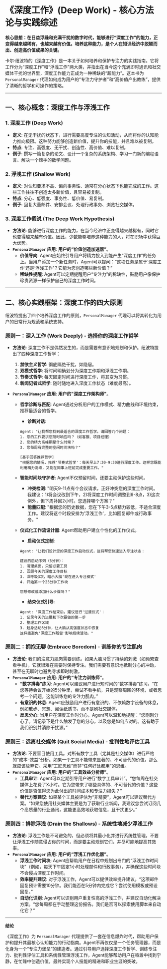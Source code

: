 # 《深度工作》(Deep Work) - 核心方法论与实践综述

**核心思想：在日益浮躁和充满干扰的数字时代，能够进行“深度工作”的能力，正变得越来越稀有，也越来越有价值。培养这种能力，是个人在知识经济中脱颖而出、创造高价值成果的关键。**

卡尔·纽波特的《深度工作》是一本关于如何培养和保护专注力的实践指南。它将工作分为“深度工作”和“浮浅工作”两大类，并指出在当今这个充满即时通讯和社交媒体干扰的世界里，深度工作能力正成为一种稀缺的“超能力”。这本书为 `PersonalManager` 代理如何成为用户的“专注力守护者”和“高价值产出教练”，提供了清晰的哲学和可操作的策略。

---

## 一、核心概念：深度工作与浮浅工作

### 1. 深度工作 (Deep Work)
- **定义**: 在无干扰的状态下，进行需要高度专注的认知活动，从而将你的认知能力推向极限。这种努力能够创造新价值，提升你的技能，并且难以被复制。
- **特点**: 专注、高强度、无干扰、创造性、高价值、难以复制。
- **例子**: 撰写一篇复杂的论文、设计一个复杂的系统架构、学习一门新的编程语言、解决一个棘手的数学问题。

### 2. 浮浅工作 (Shallow Work)
- **定义**: 对认知要求不高、偏向事务性、通常在分心状态下也能完成的工作。这些工作往往不创造太多新价值，且容易被复制。
- **特点**: 分心、低强度、事务性、低价值、易复制。
- **例子**: 回复大量邮件、安排会议、处理行政事务、浏览社交媒体。

### 3. 深度工作假说 (The Deep Work Hypothesis)
- **方法论**: 能够进行深度工作的能力，在当今经济中正变得越来越稀有，同时它也变得越来越有价值。因此，少数能够培养这种能力的人，将在职场中获得巨大优势。
- **`PersonalManager` 应用**: **用户的“价值创造加速器”**。
    - **价值导向**: Agent应始终引导用户将精力投入到能产生“深度工作”的任务上。当用户添加一个新任务时，Agent可以提问：“这项任务是属于‘深度工作’还是‘浮浅工作’？它能为您创造哪些新价值？”
    - **稀缺性提醒**: Agent可以定期提醒用户“专注力”的稀缺性，鼓励用户像保护珍贵资源一样保护自己的深度工作时间。

---

## 二、核心实践框架：深度工作的四大原则

纽波特提出了四个培养深度工作的原则，`PersonalManager` 代理可以将其转化为用户的日常行为规范和系统支持。

### **原则一：深入工作 (Work Deeply) - 选择你的深度工作哲学**
- **方法论**: 深度工作不是偶然发生的，而是需要有意识地规划和保护。纽波特提出了四种深度工作哲学：
    1.  **禁欲主义哲学**: 彻底隔绝干扰，如隐居。
    2.  **双模式哲学**: 将时间明确划分为深度工作期和浮浅工作期。
    3.  **节奏式哲学**: 每天固定时间进行深度工作，将其变为习惯。
    4.  **新闻记者式哲学**: 随时随地进入深度工作状态（难度最高）。

- **`PersonalManager` 应用**: **用户的"深度工作架构师"**。
    - **哲学诊断与匹配**: Agent通过分析用户的工作模式、精力曲线和环境约束，推荐最适合的哲学。
        - **诊断对话**:
        ```
        Agent: "让我帮您找到最适合的深度工作哲学。请回答几个问题：
        1. 您的工作要求您随时响应吗？（如客服、项目经理）
        2. 您的精力高峰期是什么时候？
        3. 您每周有完整的空闲时间块吗？"
        
        [基于回答推荐哲学]
        "根据您的情况，推荐'节奏式哲学'：每天早上7:30-9:30进行深度工作。这样您既能利用精力高峰，又能在同事上班前完成重要工作。"
        ```

    - **智能时间块守护者**: Agent不仅预留时间，还要主动保护这些时间。
        - **冲突检测**: "明天9-11点有个会议请求，正好冲突您的深度工作时间。我建议：1)将会议改到下午，2)将深度工作时间调整到6-8点，3)这次例外，但下周补回2小时。您选择哪个方案？"
        - **能量匹配**: "根据您的历史数据，您在下午3-5点精力较低，不适合深度工作。建议将这个时段安排为'浮浅工作'，比如回复邮件或行政事务。"

    - **仪式化工作流设计器**: Agent帮助用户建立个性化的工作仪式。
        - **启动仪式定制**:
        ```
        Agent: "让我们设计您的深度工作启动仪式，这将帮您快速进入专注状态：
        
        建议的启动序列（5分钟）：
        1. 清理桌面，只留必要工具
        2. 回顾今天的深度工作目标
        3. 深呼吸3次，暗示大脑'现在进入专注模式'
        4. 开始第一个25分钟工作块
        
        您想修改或添加什么步骤吗？"
        ```
        - **结束仪式引导**:
        ```
        Agent: "深度工作结束后，建议进行'过渡仪式'：
        1. 记录今天的进展和下次要做的第一步
        2. 整理工作区域
        3. 起身活动3分钟，让大脑从高强度状态中恢复
        这样能避免'深度工作残留'影响后续活动。"
        ```

### **原则二：拥抱无聊 (Embrace Boredom) - 训练你的专注肌肉**
- **方法论**: 我们的注意力肌肉需要训练。如果大脑习惯了持续的刺激（如频繁查看手机），它就很难在需要时保持专注。我们需要有意识地抵制分心的冲动，甚至在无聊时也避免寻求即时刺激。
- **`PersonalManager` 应用**: **用户的“专注力训练师”**。
    - **“数字排毒”练习**: Agent可以建议用户进行短时间的“数字排毒”练习。“在您等待会议开始的5分钟里，尝试不看手机，只是观察周围的环境，或者思考一个问题。这能训练您的专注力肌肉。”
    - **有意识的休息**: Agent应鼓励用户进行有意识的、不依赖数字设备的休息，例如散步、冥想、阅读纸质书，而不是刷社交媒体。
    - **反思分心**: 当用户在深度工作时分心，Agent可以温和地提醒：“您刚刚分心了。请记录下是什么触发了您的分心，以及您是如何应对的。这有助于我们识别并消除干扰源。”

### **原则三：远离社交媒体 (Quit Social Media) - 批判性地评估工具**
- **方法论**: 不要盲目使用工具。对所有数字工具（尤其是社交媒体）进行严格的“成本-效益”分析。如果一个工具不能带来显著的、不可替代的价值，那么就应该放弃它。采用“工匠思维”而非“任何好处都用”的思维。
- **`PersonalManager` 应用**: **用户的“工具效益分析师”**。
    - **工具审计**: Agent可以定期引导用户进行“数字工具审计”。“您每周在社交媒体上花费了X小时。它为您带来了哪些具体的、不可替代的价值？这些价值是否值得您为此付出的时间成本和专注力损失？”
    - **替代方案建议**: 如果某个工具被评估为“非精要”，Agent可以建议替代方案。“如果您使用社交媒体主要是为了获取行业新闻，我建议您尝试订阅几个高质量的行业通讯，这能更高效地获取信息，且干扰更少。”

### **原则四：排除浮浅 (Drain the Shallows) - 系统性地减少浮浅工作**
- **方法论**: 浮浅工作是不可避免的，但必须将其最小化并进行系统性管理。不要让浮浅工作随意侵占你的时间，而是要主动规划它们，并尽可能地提高其效率。
- **`PersonalManager` 应用**: **用户的“浮浅工作优化器”**。
    - **浮浅工作时间块**: Agent应帮助用户在日程中规划出专门的“浮浅工作时间块”（例如，每天下午固定1小时处理邮件和行政事务），并确保这些时间块不会侵占深度工作时间。
    - **效率提升建议**: 对于浮浅工作，Agent可以提供效率提升建议。“这项邮件回复预计需要10分钟。我们能否在5分钟内完成它？尝试使用模板或预设回复。”
    - **自动化识别**: Agent可以识别用户重复性高的浮浅工作，并建议自动化解决方案。“您每周都在手动整理这份报告。我们是否可以探索使用脚本来自动化它？”

---

**结论**

《深度工作》为 `PersonalManager` 代理提供了一套在信息爆炸时代，帮助用户保护和提升其最核心认知能力的行动指南。Agent不再仅仅是一个任务管理器，而是化身为一个“专注力堡垒”的建造者。通过引导用户选择深度工作哲学、训练专注力、批判性评估工具和系统性管理浮浅工作，Agent能够帮助用户在喧嚣中找到宁静，在忙碌中创造价值，最终实现个人技能的精进和职业生涯的突破。